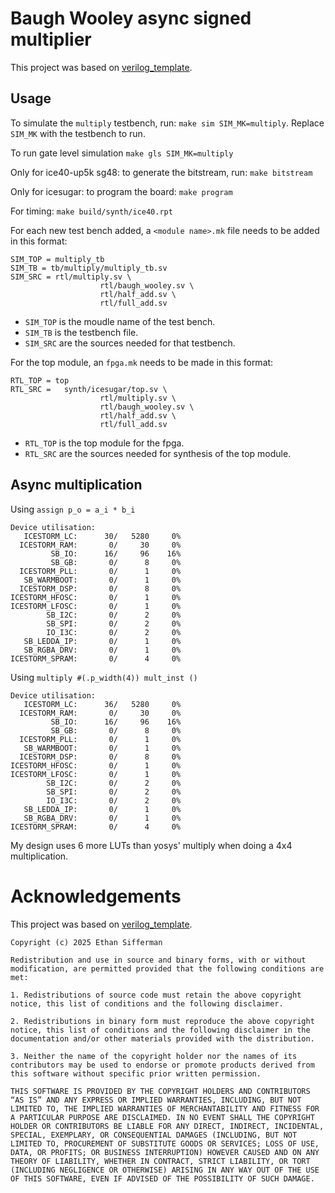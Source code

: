 # Baugh Wooley async signed multiplier
This project was based on 
[verilog_template](https://github.com/sifferman/verilog_template/).

## Usage
To simulate the `multiply` testbench, run:
`make sim SIM_MK=multiply`.
Replace `SIM_MK` with the testbench to run.

To run gate level simulation
`make gls SIM_MK=multiply`

Only for ice40-up5k sg48: to generate the bitstream, run:
`make bitstream`

Only for icesugar: to program the board:
`make program`

For timing:
`make build/synth/ice40.rpt`

For each new test bench added, a `<module name>.mk` file needs to be added in this format:
```
SIM_TOP = multiply_tb
SIM_TB = tb/multiply/multiply_tb.sv
SIM_SRC = rtl/multiply.sv \
					rtl/baugh_wooley.sv \
					rtl/half_add.sv \
					rtl/full_add.sv
```

- `SIM_TOP` is the moudle name of the test bench.
- `SIM_TB` is the testbench file.
- `SIM_SRC` are the sources needed for that testbench.

For the top module, an `fpga.mk` needs to be made in this format:
```
RTL_TOP = top 
RTL_SRC =	synth/icesugar/top.sv \
					rtl/multiply.sv \
					rtl/baugh_wooley.sv \
					rtl/half_add.sv \
					rtl/full_add.sv
```

- `RTL_TOP` is the top module for the fpga.
- `RTL_SRC` are the sources needed for synthesis of the top module.

## Async multiplication
Using `assign p_o = a_i * b_i`

```
Device utilisation:
   ICESTORM_LC:      30/   5280     0%
  ICESTORM_RAM:       0/     30     0%
         SB_IO:      16/     96    16%
         SB_GB:       0/      8     0%
  ICESTORM_PLL:       0/      1     0%
   SB_WARMBOOT:       0/      1     0%
  ICESTORM_DSP:       0/      8     0%
ICESTORM_HFOSC:       0/      1     0%
ICESTORM_LFOSC:       0/      1     0%
        SB_I2C:       0/      2     0%
        SB_SPI:       0/      2     0%
        IO_I3C:       0/      2     0%
   SB_LEDDA_IP:       0/      1     0%
   SB_RGBA_DRV:       0/      1     0%
ICESTORM_SPRAM:       0/      4     0%
```

Using `multiply #(.p_width(4)) mult_inst ()`
```
Device utilisation:
   ICESTORM_LC:      36/   5280     0%
  ICESTORM_RAM:       0/     30     0%
         SB_IO:      16/     96    16%
         SB_GB:       0/      8     0%
  ICESTORM_PLL:       0/      1     0%
   SB_WARMBOOT:       0/      1     0%
  ICESTORM_DSP:       0/      8     0%
ICESTORM_HFOSC:       0/      1     0%
ICESTORM_LFOSC:       0/      1     0%
        SB_I2C:       0/      2     0%
        SB_SPI:       0/      2     0%
        IO_I3C:       0/      2     0%
   SB_LEDDA_IP:       0/      1     0%
   SB_RGBA_DRV:       0/      1     0%
ICESTORM_SPRAM:       0/      4     0%
```

My design uses 6 more LUTs than yosys' multiply when doing a 4x4 multiplication.

# Acknowledgements
This project was based on 
[verilog_template](https://github.com/sifferman/verilog_template/).

```
Copyright (c) 2025 Ethan Sifferman

Redistribution and use in source and binary forms, with or without modification, are permitted provided that the following conditions are met:

1. Redistributions of source code must retain the above copyright notice, this list of conditions and the following disclaimer.

2. Redistributions in binary form must reproduce the above copyright notice, this list of conditions and the following disclaimer in the documentation and/or other materials provided with the distribution.

3. Neither the name of the copyright holder nor the names of its contributors may be used to endorse or promote products derived from this software without specific prior written permission.

THIS SOFTWARE IS PROVIDED BY THE COPYRIGHT HOLDERS AND CONTRIBUTORS “AS IS” AND ANY EXPRESS OR IMPLIED WARRANTIES, INCLUDING, BUT NOT LIMITED TO, THE IMPLIED WARRANTIES OF MERCHANTABILITY AND FITNESS FOR A PARTICULAR PURPOSE ARE DISCLAIMED. IN NO EVENT SHALL THE COPYRIGHT HOLDER OR CONTRIBUTORS BE LIABLE FOR ANY DIRECT, INDIRECT, INCIDENTAL, SPECIAL, EXEMPLARY, OR CONSEQUENTIAL DAMAGES (INCLUDING, BUT NOT LIMITED TO, PROCUREMENT OF SUBSTITUTE GOODS OR SERVICES; LOSS OF USE, DATA, OR PROFITS; OR BUSINESS INTERRUPTION) HOWEVER CAUSED AND ON ANY THEORY OF LIABILITY, WHETHER IN CONTRACT, STRICT LIABILITY, OR TORT (INCLUDING NEGLIGENCE OR OTHERWISE) ARISING IN ANY WAY OUT OF THE USE OF THIS SOFTWARE, EVEN IF ADVISED OF THE POSSIBILITY OF SUCH DAMAGE.
```
